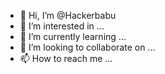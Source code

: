 - 👋 Hi, I’m @Hackerbabu
- 👀 I’m interested in ...
- 🌱 I’m currently learning ...
- 💞️ I’m looking to collaborate on ...
- 📫 How to reach me ...

<!---
Hackerbabu/Hackerbabu is a ✨ special ✨ repository because its `README.md` (this file) appears on your GitHub profile.
You can click the Preview link to take a look at your changes.
--->
